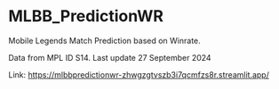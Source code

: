 # MLBB_PredictionWR
Mobile Legends Match Prediction based on Winrate.

Data from MPL ID S14. Last update 27 September 2024

Link: https://mlbbpredictionwr-zhwgzgtvszb3i7qcmfzs8r.streamlit.app/

